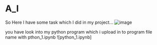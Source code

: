 # A_I

So Here I have some task which I did in my project...
![image](https://github.com/user-attachments/assets/e03e10e2-5212-4fb8-843d-2a843b624215)

you have look into my python program which i upload in to program file name with pthon_1.ipynb ![python_1.ipynb]

